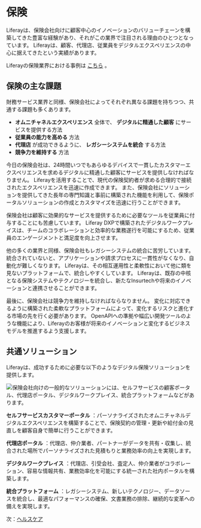 # 保険

Liferayは、保険会社向けに顧客中心のイノベーションのバリューチェーンを構築してきた豊富な経験があり、それがこの業界で注目される理由のひとつとなっています。 Liferayは、顧客、代理店、従業員をデジタルエクスペリエンスの中心に据えてきたという実績があります。

Liferayの保険業界における事例は [こちら](https://www.liferay.com/resources/case-studies?industries=insurance) 。

## 保険の主な課題

財務サービス業界と同様、保険会社によってそれぞれ異なる課題を持ちつつ、共通する課題も多くあります。

* **オムニチャネルエクスペリエンス** 全体で、 **デジタルに精通した顧客** にサービスを提供する方法
* **従業員の能力を高める** 方法
* **代理店** が成功できるように、 **レガシーシステムを統合** する方法
* **競争力を維持する** 方法

今日の保険会社は、24時間いつでもあらゆるデバイスで一貫したカスタマーエクスペリエンスを求めるデジタルに精通した顧客にサービスを提供しなければなりません。 Liferayを活用することで、現代の保険契約者が求める合理的で接続されたエクスペリエンスを迅速に作成できます。 また、保険会社にソリューションを提供してきた長年の専門知識と事前に構築された機能を利用して、保険ポータルソリューションの作成とカスタマイズを迅速に行うことができます。

保険会社は顧客に効果的なサービスを提供するために必要なツールを従業員に付与することにも苦慮しています。 Liferay DXPで構築されたデジタルワークプレイスは、チームのコラボレーションと効率的な業務遂行を可能にするため、従業員のエンゲージメントと満足度を向上させます。

他の多くの業界と同様、保険会社もレガシーシステムの統合に苦労しています。 統合されていないと、アプリケーションや請求プロセスに一貫性がなくなり、自動化が難しくなります。 Liferayは、その相互運用性と柔軟性において他に類を見ないプラットフォームで、統合しやすくしています。 Liferayは、既存の中核となる保険システムやテクノロジーを統合し、新たなInsurtechや将来のイノベーションと連携させることができます。

最後に、保険会社は競争力を維持しなければならなりません。 変化に対応できるように構築された柔軟なプラットフォームによって、変化するリスクと進化する市場の先を行く必要があります。 OpenAPIへの準拠や幅広い開発ツールのような機能により、Liferayのお客様が将来のイノベーションと変化するビジネスモデルを推進するよう支援します。

## 共通ソリューション

Liferayは、成功するために必要な以下のようなデジタル保険ソリューションを提供します。

![保険会社向けの一般的なソリューションには、セルフサービスの顧客ポータル、代理店ポータル、デジタルワークプレイス、統合プラットフォームなどがあります。](./insurance/images/01.png)

**セルフサービスカスタマーポータル** ：パーソナライズされたオムニチャネルデジタルエクスペリエンスを構築することで、保険契約の管理・更新や給付金の見直しを顧客自身で簡単に行うことができます。

**代理店ポータル** ：代理店、仲介業者、パートナーがデータを共有・収集し、統合された場所でパーソナライズされた見積もりと業務効率の向上を実現します。

**デジタルワークプレイス** ：代理店、引受会社、査定人、仲介業者がコラボレーション、容易な情報共有、業務効率化を可能にする統一された社内ポータルを構築します。

**統合プラットフォーム** ：レガシーシステム、新しいテクノロジー、データソースを統合し、最適なパフォーマンスの確保、文書業務の排除、継続的な変革への備えを実現します。

次：[ヘルスケア](./healthcare.md)
